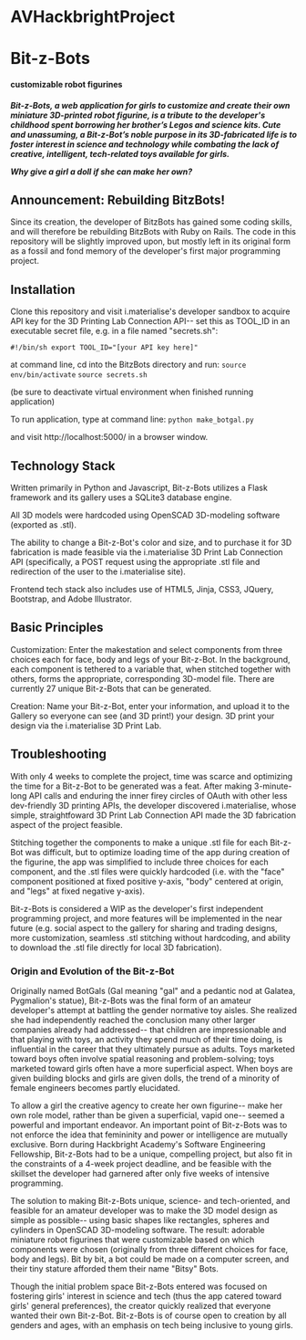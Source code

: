 # AVHackbrightProject
<h1> Bit-z-Bots </h1><h4> customizable robot figurines </h4>

<h5>Bit-z-Bots, a web application for girls to customize and create their own miniature 3D-printed robot figurine,
is a tribute to the developer's childhood spent borrowing her brother’s Legos and science kits. Cute and unassuming, a
Bit-z-Bot’s noble purpose in its 3D-fabricated life is to foster interest in science and technology while combating
the lack of creative, intelligent, tech-related toys available for girls.

Why give a girl a doll if she can make her own?</h5>

<h2>Announcement: Rebuilding BitzBots!</h2>
Since its creation, the developer of BitzBots has gained some coding skills, and will therefore be rebuilding BitzBots with Ruby on Rails. The code in this repository will be slightly improved upon, but mostly left in its original form as a fossil and fond memory of the developer's first major programming project.

<h2>Installation</h2>
Clone this repository and visit i.materialise's developer sandbox to acquire API key for the 3D Printing Lab Connection API-- set this as TOOL_ID in an executable secret file, e.g. in a file named "secrets.sh":

`#!/bin/sh
export TOOL_ID="[your API key here]"`

at command line, cd into the BitzBots directory and run:
`source env/bin/activate`
`source secrets.sh`

(be sure to deactivate virtual environment when finished running application)

To run application, type at command line:
`python make_botgal.py`

and visit http://localhost:5000/ in a browser window.


<h2>Technology Stack</h2>

Written primarily in Python and Javascript, Bit-z-Bots utilizes a Flask framework and its gallery uses a
SQLite3 database engine.

All 3D models were hardcoded using OpenSCAD 3D-modeling software (exported as .stl).

The ability to change a Bit-z-Bot's color and size, and to purchase it for 3D fabrication is made feasible via
the i.materialise 3D Print Lab Connection API (specifically, a POST request using the appropriate .stl file and
redirection of the user to the i.materialise site).

Frontend tech stack also includes use of HTML5, Jinja, CSS3, JQuery, Bootstrap, and Adobe Illustrator.

<h2>Basic Principles</h2>

Customization: Enter the makestation and select components from three choices each for face, body and legs of your Bit-z-Bot. In the background,
each component is tethered to a variable that, when stitched together with others, forms the appropriate, corresponding 3D-model file.
There are currently 27 unique Bit-z-Bots that can be generated.

Creation: Name your Bit-z-Bot, enter your information, and upload it to the Gallery so everyone can see (and 3D print!) your design.
3D print your design via the i.materialise 3D Print Lab.


<h2>Troubleshooting</h2>

With only 4 weeks to complete the project, time was scarce and optimizing the time for a Bit-z-Bot to be generated
was a feat. After making 3-minute-long API calls and enduring the inner firey circles of OAuth with other less
dev-friendly 3D printing APIs, the developer discovered i.materialise, whose simple, straightfoward 3D Print Lab
Connection API made the 3D fabrication aspect of the project feasible.

Stitching together the components to make a unique .stl file for each Bit-z-Bot was difficult, but to optimize
loading time of the app during creation of the figurine, the app was simplified to include three choices for each
component, and the .stl files were quickly hardcoded (i.e. with the "face" component positioned at fixed positive y-axis,
"body" centered at origin, and "legs" at fixed negative y-axis).

Bit-z-Bots is considered a WIP as the developer's first independent programming project, and more features will be
implemented in the near future (e.g. social aspect to the gallery for sharing and trading designs, more customization,
seamless .stl stitching without hardcoding, and ability to download the .stl file directly for local 3D fabrication).


<h3>Origin and Evolution of the Bit-z-Bot</h3>

Originally named BotGals (Gal meaning "gal" and a pedantic nod at Galatea, Pygmalion's statue), Bit-z-Bots was the
final form of an amateur developer's attempt at battling the gender normative toy aisles. She realized she had independently
reached the conclusion many other larger companies already had addressed-- that children are impressionable and
that playing with toys, an activity they spend much of their time doing, is influential in the
career that they ultimately pursue as adults. Toys marketed toward boys often involve spatial reasoning and problem-solving;
toys marketed toward girls often have a more superficial aspect. When boys are given building blocks and girls are
given dolls, the trend of a minority of female engineers becomes partly elucidated.

To allow a girl the creative agency to create her own figurine-- make her own role model, rather than be given
a superficial, vapid one-- seemed a powerful and important endeavor. An important point of Bit-z-Bots was to not
enforce the idea that femininity and power or intelligence are mutually exclusive. Born during Hackbright Academy's
Software Engineering Fellowship, Bit-z-Bots had to be a unique, compelling project, but also fit in the constraints
of a 4-week project deadline, and be feasible with the skillset the developer had garnered after only five weeks of
intensive programming.

The solution to making Bit-z-Bots unique, science- and tech-oriented, and feasible for an amateur developer was to make
the 3D model design as simple as possible-- using basic shapes like rectangles, spheres and cylinders in OpenSCAD
3D-modeling software. The result: adorable miniature robot figurines that were customizable based on which components
were chosen (originally from three different choices for face, body and legs). Bit by bit, a bot could be made on a
computer screen, and their tiny stature afforded them their name "Bitsy" Bots.

Though the initial problem space Bit-z-Bots entered was focused on fostering girls' interest in science and tech (thus
the app catered toward girls' general preferences), the creator quickly realized that everyone wanted their own Bit-z-Bot.
Bit-z-Bots is of course open to creation by all genders and ages, with an emphasis on tech being inclusive to young girls.
